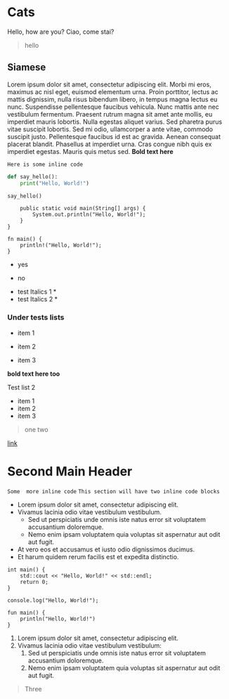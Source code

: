 # Cats

Hello, how are you?
Ciao, come stai?

> hello

## Siamese

Lorem ipsum dolor sit amet, consectetur adipiscing elit. Morbi mi eros, maximus ac nisl eget, euismod elementum urna. Proin porttitor, lectus ac mattis dignissim, nulla risus bibendum libero, in tempus magna lectus eu nunc. Suspendisse pellentesque faucibus vehicula. Nunc mattis ante nec vestibulum fermentum. Praesent rutrum magna sit amet ante mollis, eu imperdiet mauris lobortis. Nulla egestas aliquet varius. Sed pharetra purus vitae suscipit lobortis. Sed mi odio, ullamcorper a ante vitae, commodo suscipit justo. Pellentesque faucibus id est ac gravida. Aenean consequat placerat blandit. Phasellus at imperdiet urna. Cras congue nibh quis ex imperdiet egestas. Mauris quis metus sed. **Bold text here**

`Here is some inline code`

```python
def say_hello():
    print("Hello, World!")

say_hello()
```
```public class HelloWorld {
    public static void main(String[] args) {
        System.out.println("Hello, World!");
    }
}
```


```
fn main() {
    println!("Hello, World!");
}
```

* yes
- no

* test Italics 1 *
* test Italics 2 *

### Under tests lists

- item 1
* item 2
- item 3

**bold text here too**

Test list 2

- item 1
- item 2
- item 3

> one
> two
 

[link](https://github.com)

# Second Main Header
`Some  more inline code`
`This section will have two inline code blocks`
* Lorem ipsum dolor sit amet, consectetur adipiscing elit.
* Vivamus lacinia odio vitae vestibulum vestibulum.
  * Sed ut perspiciatis unde omnis iste natus error sit voluptatem accusantium doloremque.
  * Nemo enim ipsam voluptatem quia voluptas sit aspernatur aut odit aut fugit.
* At vero eos et accusamus et iusto odio dignissimos ducimus.
* Et harum quidem rerum facilis est et expedita distinctio.

```
int main() {
    std::cout << "Hello, World!" << std::endl;
    return 0;
}
```
```
console.log("Hello, World!");
```

```
fun main() {
    println("Hello, World!")
}
```


1. Lorem ipsum dolor sit amet, consectetur adipiscing elit.
2. Vivamus lacinia odio vitae vestibulum vestibulum:
    1. Sed ut perspiciatis unde omnis iste natus error sit voluptatem accusantium doloremque.
    2. Nemo enim ipsam voluptatem quia voluptas sit aspernatur aut odit aut fugit.


> Three
